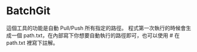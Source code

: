 # BatchGit

這個工具的功能是自動 Pull/Push 所有指定的路徑。
程式第一次執行的時候會生成一個 path.txt，在內部寫下你想要自動執行的路徑即可，也可以使用 # 在 path.txt 裡寫下註解。
